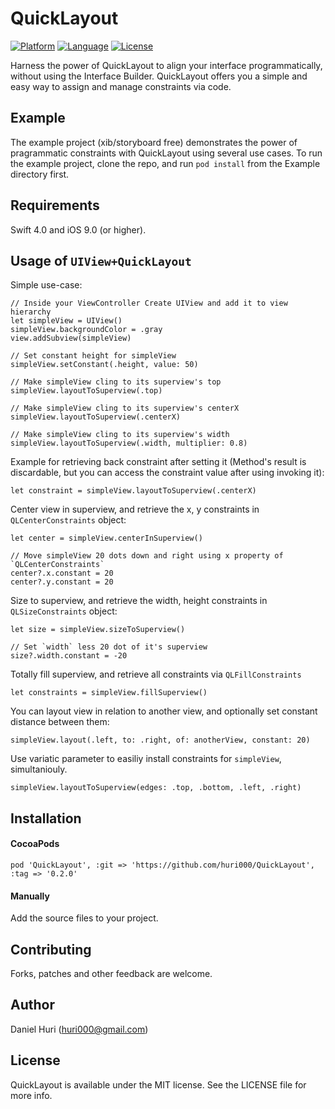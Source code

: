 # QuickLayout

[![Platform](http://img.shields.io/badge/platform-iOS-blue.svg?style=flat
)](https://developer.apple.com/iphone/index.action)
[![Language](http://img.shields.io/badge/language-Swift-brightgreen.svg?style=flat
)](https://developer.apple.com/swift)
[![License](http://img.shields.io/badge/license-MIT-lightgrey.svg?style=flat
)](http://mit-license.org)

Harness the power of QuickLayout to align your interface programmatically, without using the Interface Builder.
QuickLayout offers you a simple and easy way to assign and manage constraints via code.

## Example
The example project (xib/storyboard free) demonstrates the power of pragrammatic constraints with QuickLayout using several use cases.
To run the example project, clone the repo, and run `pod install` from the Example directory first.

## Requirements
Swift 4.0 and iOS 9.0 (or higher).

## Usage of `UIView+QuickLayout`

Simple use-case:

    // Inside your ViewController Create UIView and add it to view hierarchy
    let simpleView = UIView()
    simpleView.backgroundColor = .gray
    view.addSubview(simpleView)
    
    // Set constant height for simpleView
    simpleView.setConstant(.height, value: 50)
    
    // Make simpleView cling to its superview's top
    simpleView.layoutToSuperview(.top)
    
    // Make simpleView cling to its superview's centerX
    simpleView.layoutToSuperview(.centerX)
    
    // Make simpleView cling to its superview's width
    simpleView.layoutToSuperview(.width, multiplier: 0.8)

Example for retrieving back constraint after setting it (Method's result is discardable, but you can access the constraint value after using invoking it):

    let constraint = simpleView.layoutToSuperview(.centerX)

Center view in superview, and retrieve the x, y constraints in `QLCenterConstraints` object:

    let center = simpleView.centerInSuperview()
    
    // Move simpleView 20 dots down and right using x property of `QLCenterConstraints`
    center?.x.constant = 20
    center?.y.constant = 20

Size to superview, and retrieve the width, height constraints in `QLSizeConstraints` object:

    let size = simpleView.sizeToSuperview()
    
    // Set `width` less 20 dot of it's superview
    size?.width.constant = -20
    
Totally fill superview, and retrieve all constraints via `QLFillConstraints`

    let constraints = simpleView.fillSuperview()
    
You can layout view in relation to another view, and optionally set constant distance between them:

    simpleView.layout(.left, to: .right, of: anotherView, constant: 20)

Use variatic parameter to easiliy install constraints for `simpleView`, simultaniouly.
    
    simpleView.layoutToSuperview(edges: .top, .bottom, .left, .right)

## Installation
    
#### CocoaPods
```
pod 'QuickLayout', :git => 'https://github.com/huri000/QuickLayout', :tag => '0.2.0'
```

#### Manually
Add the source files to your project.

## Contributing
Forks, patches and other feedback are welcome.

## Author
Daniel Huri (huri000@gmail.com)

## License

QuickLayout is available under the MIT license. See the LICENSE file for more info.
